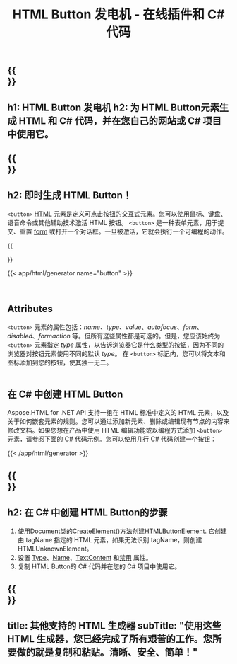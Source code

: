 ﻿---
translation: true
title: HTML Button 发电机 - 在线插件和 C# 代码
template: /templates/_template-generators-child.md
description: HTML Button 发电机为此元素创建 HTML 按钮和 C# 代码。您可以生成代码并在您自己的网站或 C# 项目中使用它。
url: /net/generators/button/
platformtag: net
generator: HTML Button 发电机
element: HTML Button
tag: button
---

{{<section banner>}}
---
h1: HTML Button 发电机
h2: 为 HTML Button元素生成 HTML 和 C# 代码，并在您自己的网站或 C# 项目中使用它。
---

{{<section overview>}}
---
h2: 即时生成 HTML Button！
---

`<button>` [HTML](https://html.spec.whatwg.org/multipage/form-elements.html#the-button-element) 元素是定义可点击按钮的交互式元素。您可以使用鼠标、键盘、语音命令或其他辅助技术激活 HTML 按钮。 `<button>` 是一种表单元素，用于提交、重置 [form](https://html.spec.whatwg.org/multipage/forms.html#the-form-element) 或打开一个对话框。一旦被激活，它就会执行一个可编程的动作。

{{<section plugin>}}

{{< app/html/generator name="button" >}}

<br>
<h2> Attributes </h2>

`<button>` 元素的属性包括：*name*、*type*、*value*、*autofocus*、*form*、*disabled*、*formaction* 等。但所有这些属性都是可选的。但是，您应该始终为 `<button>` 元素指定 *type* 属性，以告诉浏览器它是什么类型的按钮，因为不同的浏览器对按钮元素使用不同的默认 *type*。
在 `<button>` 标记内，您可以将文本和图标添加到您的按钮，使其独一无二。
<br><br>

<h2> 在 C# 中创建 HTML Button</h2>

Aspose.HTML for .NET API 支持一组在 HTML 标准中定义的 HTML 元素，以及关于如何嵌套元素的规则。您可以通过添加新元素、删除或编辑现有节点的内容来修改文档。如果您想在产品中使用 HTML 编辑功能或以编程方式添加 `<button>` 元素，请参阅下面的 C# 代码示例。您可以使用几行 C# 代码创建一个按钮：

{{< /app/html/generator >}}

{{<section steps>}}
---
h2: 在 C# 中创建 HTML Button的步骤
---
1. 使用Document类的[CreateElement()](https://reference.aspose.com/html/net/aspose.html.dom/document/createelement/)方法创建[HTMLButtonElement.](https://reference.aspose.com/html/net/aspose.html/htmlbuttonelement/) 它创建由 tagName 指定的 HTML 元素，如果无法识别 tagName，则创建 HTMLUnknownElement。
2. 设置 [Type](https://reference.aspose.com/html/net/aspose.html/htmlbuttonelement/type/)、[Name](https://reference.aspose.com/html/net/aspose.html/htmlinputelement/name/)、[TextContent](https://reference.aspose.com/html/net/aspose.html.dom/element/textcontent/) 和[禁用](https://reference.aspose.com/html/net/aspose.html/htmlbuttonelement/disabled/) 属性。
3. 复制 HTML Button的 C# 代码并在您的 C# 项目中使用它。

{{<section other-generators>}}
---
title: 其他支持的 HTML 生成器
subTitle: "使用这些 HTML 生成器，您已经完成了所有艰苦的工作。您所要做的就是复制和粘贴。清晰、安全、简单！"
---